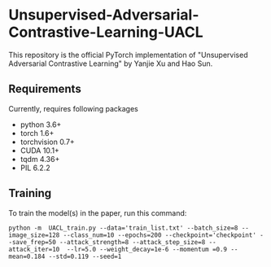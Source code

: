 # Unsupervised-Adversarial-Contrastive-Learning-UACL
This repository is the official PyTorch implementation of "Unsupervised Adversarial Contrastive Learning" by Yanjie Xu and Hao Sun.
## Requirements
Currently, requires following packages
+ python 3.6+
+ torch 1.6+
+ torchvision 0.7+
+ CUDA 10.1+
+ tqdm 4.36+
+ PIL 6.2.2
## Training
To train the model(s) in the paper, run this command:

```python -m  UACL_train.py --data='train_list.txt' --batch_size=8 --image_size=128 --class_num=10 --epochs=200 --checkpoint='checkpoint' --save_frep=50 --attack_strength=8 --attack_step_size=8 --attack_iter=10  --lr=5.0 --weight_decay=1e-6 --momentum =0.9 --mean=0.184 --std=0.119 --seed=1```
